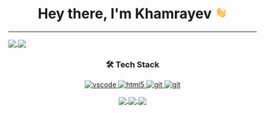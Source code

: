 <h1 align='center'>Hey there, I'm Khamrayev <img src="https://github.com/khamrayevdev/khamrayevdev/raw/main/waving-hand.gif" width="25"></h1>
<hr>

<p align="left">
  <a href="https://github.com/seu-usuario">
    <img
      align="center"
      height="135em"
      src="https://github-readme-stats.vercel.app/api?username=khamrayevdev&show_icons=true&include_all_commits=true&count_private=true&theme=tokyonight"
    />
  </a>
  <a href="https://github.com/seu-usuario">
    <img
      align="center"
      height="135em"
      src="https://github-readme-stats.vercel.app/api/top-langs/?username=khamrayevdev&show_icons=true&include_all_commits=true&count_private=true&layout=compact&theme=tokyonight"
    />
  </a>
</p>

<h3 align='center'>🛠 Tech Stack</h3>

  <p align="center">
   <a href="https://code.visualstudio.com/">
      <img src="https://img.icons8.com/color/100/000000/visual-studio--v2.png" alt="vscode" width="40" height="40"/>
   </a>
   <a href="https://developer.mozilla.org/pt-BR/docs/Web/HTML">
      <img src="https://cdn.jsdelivr.net/gh/devicons/devicon/icons/html5/html5-plain.svg" alt="html5" width="40" height="40"/>
   </a>
   <a href="https://git-scm.com/">
      <img src="https://cdn.jsdelivr.net/gh/devicons/devicon/icons/git/git-original.svg" alt="git" width="40" height="40"/>
   </a>
     <a href="https://python.org/">
      <img src="https://img.icons8.com/color/48/000000/python--v1.png" alt="git" width="40" height="40"/>
   </a>
</p>

<p align="center">
  <a href="https://instagram.com/khamrayev1_/">
    <img
      align="center"
      src="https://img.shields.io/badge/Instagram-1C1C1C?style=for-the-badge&logo=instagram&logoColor=00FFFF"
    />
  </a>
  </a>
  <a href="https://www.linkedin.com/in/khamrayev/">
    <img
         align="center"
         src="https://img.shields.io/badge/LinkedIn-1C1C1C?style=for-the-badge&logo=linkedin&logoColor=00FFFF"
  </a>
  <a href="https://www.youtube.com/channel/UCcX8_QxBF_0iK85a0SLj3Dg">
    <img
      align="center"
      src="https://img.shields.io/badge/YouTube-1C1C1C?style=for-the-badge&logo=youtube&logoColor=00FFFF"
    />
  </a>
</p>
</details>

